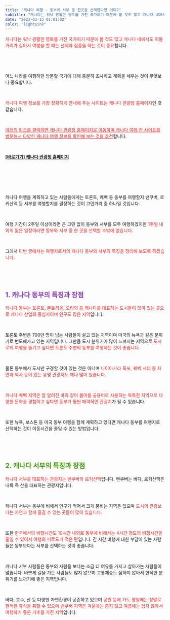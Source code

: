 ```yaml
---
title: "캐나다 여행 - 동부와 서부 중 한곳을 선택한다면 어디?"
subtitle: "캐나다는 워낙 광활한 영토를 가진 국가이기 때문에 볼 것도 많고 캐나다 내에서도 이동거리가 길어서 여행을 할 때는 선택과 집중을 하는 것이 중요합니다. 여행지로서의 캐나다 동부와 서부의 특징을 정리한 글입니다."
date: "2023-03-15 01:01:02"
color: "lightpink"
---
```



<p><span style="color: #ee2323;">캐나다는 워낙 광활한 영토를 가진 국가이기 때문에 볼 것도 많고 캐나다 내에서도 이동거리가 길어서 여행을 할 때는 선택과 집중을 하는 것이 중요</span>합니다.</p>
<p><br></p>
<p><br></p>
<p>어느 나라를 여행하던 방문할 국가에 대해 충분히 조사하고 계획을 세우는 것이 무엇보다 중요합니다.</p>
<p><br></p>
<p><span style="color: #ee2323;">캐나다 여행 정보를 가장 정확하게 안내해 주는 사이트는 캐나다 관광청 홈페이지</span>인 것 같습니다.</p>
<p><br></p>
<p><span style="color: #ee2323;"><u>아래의 링크를 클릭하면 캐나다 관광청 홈페이지로 이동하며 캐나다 여행 전 사이트를 방문해서 다양한 캐나다 여행 정보를 확인해 보는 것을 추천</u></span>합니다.</p>
<p><br></p>
<p><b><a href="https://travel.destinationcanada.com/ko-kr">[바로가기] 캐나다 관광청 홈페이지</a></b></p>
<p><br></p>
<p><br></p>
<p><br></p>
<p>캐나다 여행을 계획하고 있는 사람들에게는 토론토, 퀘벡 등 동부를 여행할지 밴쿠버, 로키산맥 등 서부를 여행할지를 결정하는 것이 고민거리 중 하나일 것입니다.</p>
<p><br></p>
<p>여행 기간이 2주일 이상이라면 큰 고민 없이 동부와 서부를 모두 여행하겠지만 <span style="color: #ee2323;">1주일 내외의 짧은 일정이라면 동부와 서부 중 한 곳을 선택할 수밖에 없습니다.</span></p>
<p><br></p>
<p>그래서 <span style="color: #ee2323;">이번 글에서는 여행지로서의 캐나다 동부와 서부의 특징을 정리해 보도록 하겠습니다.</span></p>
<p><br></p>
<p><br></p>
<h2><span style="color: #8a3db6;"><b>1. 캐나다 동부의 특징과 장점</b></span></h2>
<p><span style="color: #ee2323;">캐나다 동부는 토론토, 몬트리올, 오타와 등 캐나다를 대표하는 도시들이 많이 있는 곳으로 캐나다 산업의 중심지이며 인구도 많은 지역</span>입니다.</p>
<p><br></p>
<p>토론토 주변은 700만 명이 넘는 사람들이 살고 있는 지역이며 미국의 뉴욕과 같은 분위기로 변모해가고 있는 지역입니다. 그만큼 도시 분위기가 많이 느껴지는 지역으로 <span style="color: #ee2323;">도시로의 여행을 즐기고 싶다면 토론토 주변의 동부를 여행하는 것이 좋습니다.</span></p>
<p><br></p>
<p>물론 동부에서 도시만 구경할 것이 있는 것은 아니며 <span style="color: #ee2323;">나이아가라 폭포, 퀘벡 시티 등 자연과 역사 등이 있는 유명 관광지도 꽤나 많이 있습니다.</span></p>
<p><br></p>
<p><span style="color: #ee2323;">캐나다 퀘벡 지역은 잘 알려진 바와 같이 불어를 공용어로 사용하는 독특한 지역으로 다양한 문화를 경험하고 싶다면 동부가 훨씬 매력적인 관광지</span>가 될 수 있습니다.</p>
<p><br></p>
<p>또한 뉴욕, 보스톤 등 미국 동부 여행을 함께 계획하고 있다면 캐나다 동부를 여행지로 선택하는 것이 이동시간을 줄일 수 있는 방법입니다.</p>
<p><br></p>
<p><br></p>
<h2><span style="color: #409d00;"><b>2. 캐나다 서부의 특징과 장점</b></span></h2>
<p><span style="color: #ee2323;">캐나다 서부를 대표하는 관광지는 밴쿠버와 로키산맥</span>입니다. 밴쿠버는 바다, 로키산맥은 내륙 즉 산을 대표하는 관광지입니다.</p>
<p><br></p>
<p>캐나다 서부는 동부에 비해서 인구가 적어서 크게 붐비는 지역은 없으며 <span style="color: #ee2323;">도시의 관광보다는 자연과 함께 즐길 수 있는 곳들이 많이 있습니다.</span></p>
<p><br></p>
<p>또한 <span style="color: #ee2323;">한국에서의 비행시간도 10시간 내외로 동부에 비해서는 4시간 정도의 비행시간을 줄일 수 있어서 여행의 피로도가 적은 편</span>입니다. 긴 시간 비행에 대한 부담이 있는 사람들은 동부보다는 서부를 선택하는 것이 좋습니다.</p>
<p><br></p>
<p>캐나다 서부 사람들은 동부의 사람들 보다는 조금 더 여유를 가지고 살아가는 사람들이 많습니다. 바쁘게 길을 가는 사람들도 많지 않으며 교통체증도 심하지 않아서 한적한 분위기를 느끼기에 좋은 지역입니다.</p>
<p><br></p>
<p>바다, 호수, 산 등 다양한 자연환경이 공존하고 있으며 <span style="color: #ee2323;">공원 등에 가도 평일에는 정말로 한적한 휴식을 취할 수 있으며 밴쿠버 지역은 겨울에는 춥지 않고 여름에는 덥지 않아서 여행하기 좋은 기후를 가진 지역</span>입니다.</p>
<p><br></p>